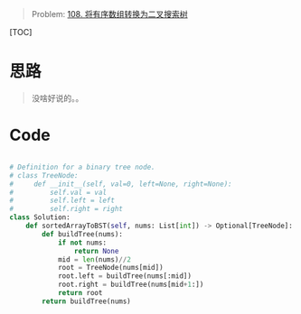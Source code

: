 > Problem: [108. 将有序数组转换为二叉搜索树](https://leetcode.cn/problems/convert-sorted-array-to-binary-search-tree/description/)

[TOC]

# 思路

> 没啥好说的。。

# Code

```Python []

# Definition for a binary tree node.
# class TreeNode:
#     def __init__(self, val=0, left=None, right=None):
#         self.val = val
#         self.left = left
#         self.right = right
class Solution:
    def sortedArrayToBST(self, nums: List[int]) -> Optional[TreeNode]:
        def buildTree(nums):
            if not nums:
                return None
            mid = len(nums)//2
            root = TreeNode(nums[mid])
            root.left = buildTree(nums[:mid])
            root.right = buildTree(nums[mid+1:])
            return root
        return buildTree(nums)
```
